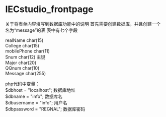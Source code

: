 # IECstudio_frontpage

关于将表单内容填写到数据库功能中的说明
首先需要创建数据库，并且创建一个名为“message”的表
表中有七个字段


realName	char(15)  
College		char(15)  
mobilePhone	char(11)  
Snum		char(12) 主键  
Major		char(20)  
QQnum		char(10)  
Message		char(255)  
  
  
  
php代码中变量：  
$dbhost = "localhost"; 数据库地址  
$dbname = "info";   数据库名  
$dbusername = "info"; 用户名  
$dbpassword = "REGNAL"; 数据库密码  
